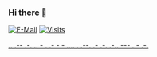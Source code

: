 ### Hi there 👋

  [![E-Mail](https://img.shields.io/badge/email-reveal-2a8?style=flat-square&logo=gmail&logoColor=white)](https://mailhide.io/e/3ZNzb8gi)
  [![Visits](https://komarev.com/ghpvc/?username=firmai&logo=GitHub&label=github%20visits&color=336699&logoColor=white&style=flat-square)](https://github.com/firmai)

[..    .-- .-. .. - .    .- -    - .... .    .--. .- .-. .-.. --- ..- .-.](https://theparlour.substack.com/)
                            


